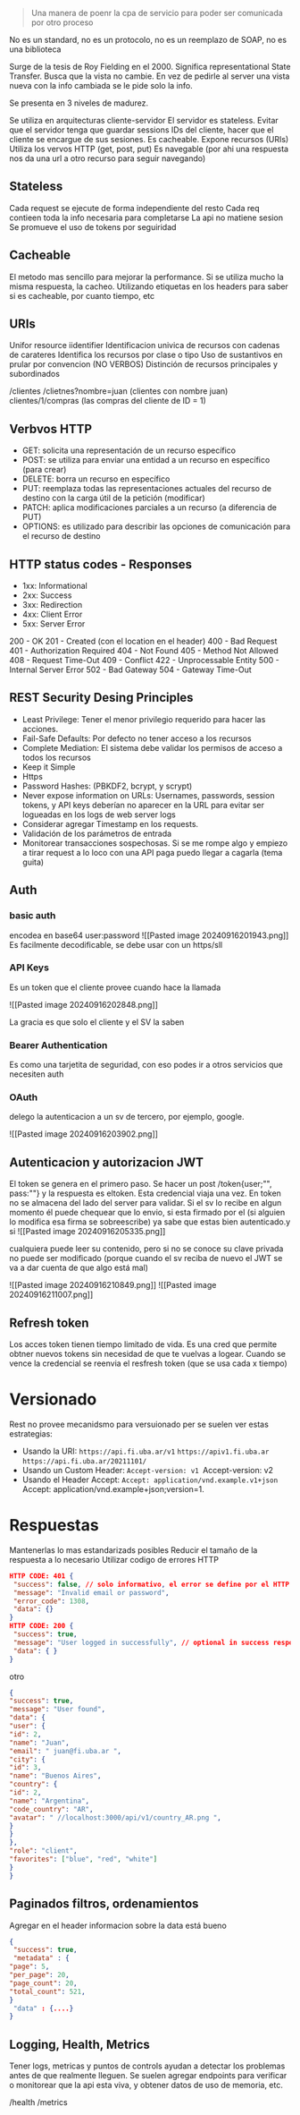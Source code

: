 > Una manera de poenr la cpa de servicio para poder ser comunicada por otro proceso 

No es un standard, no es un protocolo, no es un reemplazo de SOAP, no es una biblioteca

Surge de la tesis de Roy Fielding en el 2000. Significa representational State Transfer. Busca que la vista no cambie. En vez de pedirle al server una vista nueva con la info cambiada se le pide solo la info.

Se presenta en 3 niveles de madurez. 

Se utiliza en arquitecturas cliente-servidor 
El servidor es stateless. Evitar que el servidor tenga que guardar sessions IDs del cliente, hacer que el cliente se encargue de sus sesiones. 
Es cacheable.
Expone recursos (URIs)
Utiliza los vervos HTTP (get, post, put)
Es navegable (por ahi una respuesta nos da una url a otro recurso para seguir navegando)

## Stateless
Cada request se ejecute de forma independiente del resto 
Cada req contieen toda la info necesaria para completarse
La api no matiene sesion
Se promueve el uso de tokens por seguiridad


## Cacheable 
El metodo mas sencillo para mejorar la performance. Si se utiliza mucho la misma respuesta, la cacheo. Utilizando etiquetas en los headers para saber si es cacheable, por cuanto tiempo, etc


## URIs 
Unifor resource iidentifier
Identificacion univica de recursos con cadenas de carateres 
Identifica los recursos por clase o tipo
Uso de sustantivos en prular por convencion (NO VERBOS)
Distinción de recursos principales y subordinados


/clientes 
/clietnes?nombre=juan (clientes con nombre juan)
clientes/1/compras (las compras del cliente de ID = 1)


## Verbvos HTTP 
- GET: solicita una representación de un recurso específico
- POST: se utiliza para enviar una entidad a un recurso en específico (para crear)
- DELETE: borra un recurso en específico
- PUT: reemplaza todas las representaciones actuales del recurso de destino con la carga útil
de la petición (modificar)
- PATCH: aplica modificaciones parciales a un recurso (a diferencia de PUT)
- OPTIONS: es utilizado para describir las opciones de comunicación para el recurso de
destino

## HTTP status codes - Responses
- 1xx: Informational
 - 2xx: Success
- 3xx: Redirection
 - 4xx: Client Error
- 5xx: Server Error

200 - OK
201 - Created (con el location en el header)
400 - Bad Request
401 - Authorization Required
404 - Not Found
405 - Method Not Allowed
408 - Request Time-Out
409 - Conflict
422 - Unprocessable Entity
500 - Internal Server Error
502 - Bad Gateway
504 - Gateway Time-Out

## REST Security Desing Principles 
- Least Privilege: Tener el menor privilegio requerido para hacer las acciones.
- Fail-Safe Defaults: Por defecto no tener acceso a los recursos
- Complete Mediation: El sistema debe validar los permisos de acceso a todos los recursos
- Keep it Simple
- Https
- Password Hashes: (PBKDF2, bcrypt, y scrypt)
- Never expose information on URLs: Usernames, passwords, session tokens, y API keys deberían no aparecer en la URL para evitar ser logueadas en los logs de web server logs
- Considerar agregar Timestamp en los requests.
- Validación de los parámetros de entrada
- Monitorear transacciones sospechosas. Si se me rompe algo y empiezo a tirar request a lo loco con una API paga puedo llegar a cagarla (tema guita)
## Auth 
### basic auth

encodea en base64 user:password
![[Pasted image 20240916201943.png]]
Es facilmente decodificable, se debe usar con un https/sll
### API Keys
Es un token que el cliente provee cuando hace la llamada

![[Pasted image 20240916202848.png]]

La gracia es que solo el cliente y el SV la saben 
### Bearer Authentication 
Es como una tarjetita de seguridad, con eso podes ir a otros servicios que necesiten auth
### OAuth
delego la autenticacion a un sv de tercero, por ejemplo, google.

![[Pasted image 20240916203902.png]]

## Autenticacion y autorizacion JWT
El token se genera en el primero paso. Se hacer un post /token{user;"", pass:""}
y la respuesta es eltoken. Esta credencial viaja una vez. En token no se almacena del lado del server para validar. Si el sv lo recibe en algun momento él puede chequear que lo envio, si esta firmado por el (si alguien lo modifica esa firma se sobreescribe) ya sabe que estas bien autenticado.y si ![[Pasted image 20240916205335.png]]

cualquiera puede leer su contenido, pero si no se conoce su clave privada no puede ser modificado (porque cuando el sv reciba de nuevo el JWT se va a dar cuenta de que algo está mal)

![[Pasted image 20240916210849.png]]
![[Pasted image 20240916211007.png]]


## Refresh token 
Los acces token tienen tiempo limitado de vida. Es una cred que permite obtner nuevos tokens sin necesidad de que te vuelvas a logear. Cuando se vence la credencial se reenvia el resfresh token (que se usa cada x tiempo)


# Versionado 
Rest no provee mecanidsmo para versuionado per se suelen ver estas estrategias: 

- Usando la URI:
	`https://api.fi.uba.ar/v1`
	`https://apiv1.fi.uba.ar`
	`https://api.fi.uba.ar/20211101/`
- Usando un Custom Header:
	`Accept-version: v1
	`Accept-version: v2
- Usando el Header Accept:
	`Accept: application/vnd.example.v1+json
	`Accept: application/vnd.example+json;version=1.

# Respuestas 
Mantenerlas lo mas estandarizads posibles
Reducir el tamaño de la respuesta a lo necesario 
Utilizar codigo de errores HTTP

```json
HTTP CODE: 401 {
 "success": false, // solo informativo, el error se define por el HTTP CODE
 "message": "Invalid email or password",
 "error_code": 1308,
 "data": {}
}
HTTP CODE: 200 {
 "success": true,
 "message": "User logged in successfully", // optional in success responses
 "data": { }
}
```
 otro 
 ```json 
 {
 "success": true,
 "message": "User found",
 "data": {
 "user": {
 "id": 2,
 "name": "Juan",
 "email": " juan@fi.uba.ar ",
 "city": {
 "id": 3,
 "name": "Buenos Aires",
 "country": {
 "id": 2,
 "name": "Argentina",
 "code_country": "AR",
 "avatar": " //localhost:3000/api/v1/country_AR.png ",
 }
 }
 },
 "role": "client",
 "favorites": ["blue", "red", "white"]
 }
}
```

## Paginados filtros, ordenamientos
Agregar en el header informacion sobre la data está bueno

```json 
{
 "success": true,
 "metadata" : {
"page": 5,
"per_page": 20,
"page_count": 20,
"total_count": 521,
}
 "data" : {....}
}
```

## Logging, Health, Metrics
Tener logs, metricas y puntos de controls ayudan a detectar los problemas antes de que realmente lleguen. Se suelen agregar endpoints para verificar o monitorear que la api esta viva, y
obtener datos de uso de memoria, etc.

/health
/metrics

